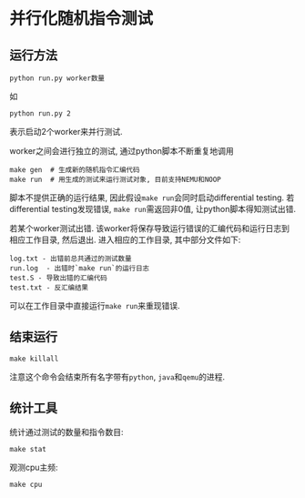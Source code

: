 
# 并行化随机指令测试

## 运行方法
```
python run.py worker数量
```
如
```
python run.py 2
```
表示启动2个worker来并行测试.

worker之间会进行独立的测试, 通过python脚本不断重复地调用
```
make gen  # 生成新的随机指令汇编代码
make run  # 用生成的测试来运行测试对象, 目前支持NEMU和NOOP
```

脚本不提供正确的运行结果, 因此假设`make run`会同时启动differential testing.
若differential testing发现错误, `make run`需返回非0值, 让python脚本得知测试出错.

若某个worker测试出错. 该worker将保存导致运行错误的汇编代码和运行日志到相应工作目录, 然后退出.
进入相应的工作目录, 其中部分文件如下:
```
log.txt - 出错前总共通过的测试数量
run.log  - 出错时`make run`的运行日志
test.S - 导致出错的汇编代码
test.txt - 反汇编结果
```
可以在工作目录中直接运行`make run`来重现错误.

## 结束运行

```
make killall
```
注意这个命令会结束所有名字带有`python`, `java`和`qemu`的进程.

## 统计工具

统计通过测试的数量和指令数目:
```
make stat
```

观测cpu主频:
```
make cpu
```
